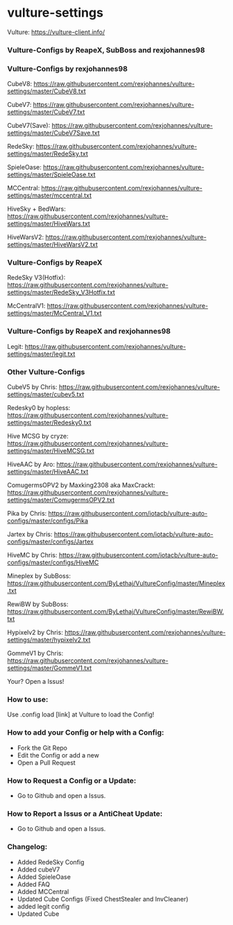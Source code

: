 # vulture-settings

Vulture: https://vulture-client.info/

### Vulture-Configs by ReapeX, SubBoss and rexjohannes98



### Vulture-Configs by rexjohannes98

CubeV8: https://raw.githubusercontent.com/rexjohannes/vulture-settings/master/CubeV8.txt

CubeV7: https://raw.githubusercontent.com/rexjohannes/vulture-settings/master/CubeV7.txt

CubeV7(Save): https://raw.githubusercontent.com/rexjohannes/vulture-settings/master/CubeV7Save.txt

RedeSky: https://raw.githubusercontent.com/rexjohannes/vulture-settings/master/RedeSky.txt

SpieleOase: https://raw.githubusercontent.com/rexjohannes/vulture-settings/master/SpieleOase.txt

MCCentral: https://raw.githubusercontent.com/rexjohannes/vulture-settings/master/mccentral.txt

HiveSky + BedWars: https://raw.githubusercontent.com/rexjohannes/vulture-settings/master/HiveWars.txt

HiveWarsV2: https://raw.githubusercontent.com/rexjohannes/vulture-settings/master/HiveWarsV2.txt

### Vulture-Configs by ReapeX

RedeSky V3(Hotfix): https://raw.githubusercontent.com/rexjohannes/vulture-settings/master/RedeSky_V3Hotfix.txt

McCentralV1: https://raw.githubusercontent.com/rexjohannes/vulture-settings/master/McCentral_V1.txt

### Vulture-Configs by ReapeX and rexjohannes98

Legit: https://raw.githubusercontent.com/rexjohannes/vulture-settings/master/legit.txt

### Other Vulture-Configs

CubeV5 by Chris: https://raw.githubusercontent.com/rexjohannes/vulture-settings/master/cubev5.txt

Redesky0 by hopless: https://raw.githubusercontent.com/rexjohannes/vulture-settings/master/Redesky0.txt

Hive MCSG by cryze: https://raw.githubusercontent.com/rexjohannes/vulture-settings/master/HiveMCSG.txt

HiveAAC by Aro: https://raw.githubusercontent.com/rexjohannes/vulture-settings/master/HiveAAC.txt

ComugermsOPV2 by Maxking2308 aka MaxCrackt: https://raw.githubusercontent.com/rexjohannes/vulture-settings/master/ComugermsOPV2.txt

Pika by Chris: https://raw.githubusercontent.com/iotacb/vulture-auto-configs/master/configs/Pika

Jartex by Chris: https://raw.githubusercontent.com/iotacb/vulture-auto-configs/master/configs/Jartex

HiveMC by Chris: https://raw.githubusercontent.com/iotacb/vulture-auto-configs/master/configs/HiveMC

Mineplex by SubBoss: https://raw.githubusercontent.com/ByLethaj/VultureConfig/master/Mineplex.txt

RewiBW by SubBoss: https://raw.githubusercontent.com/ByLethaj/VultureConfig/master/RewiBW.txt

Hypixelv2 by Chris: https://raw.githubusercontent.com/rexjohannes/vulture-settings/master/hypixelv2.txt

GommeV1 by Chris: https://raw.githubusercontent.com/rexjohannes/vulture-settings/master/GommeV1.txt

Your? Open a Issus!

### How to use:

Use .config load [link] at Vulture to load the Config!

### How to add your Config or help with a Config:

- Fork the Git Repo
- Edit the Config or add a new
- Open a Pull Request

### How to Request a Config or a Update:

- Go to Github and open a Issus.

### How to Report a Issus or a AntiCheat Update:

- Go to Github and open a Issus.

### Changelog:

- Added RedeSky Config
- Added cubeV7
- Added SpieleOase
- Added FAQ
- Added MCCentral 
- Updated Cube Configs (Fixed ChestStealer and InvCleaner)
- added legit config
- Updated Cube

